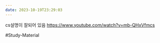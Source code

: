 ```yaml
---
date: 2023-10-19T23:29:03
---
```

cs설명이 잘되어 있음
https://www.youtube.com/watch?v=mb-QHxVfmcs

#Study-Material 